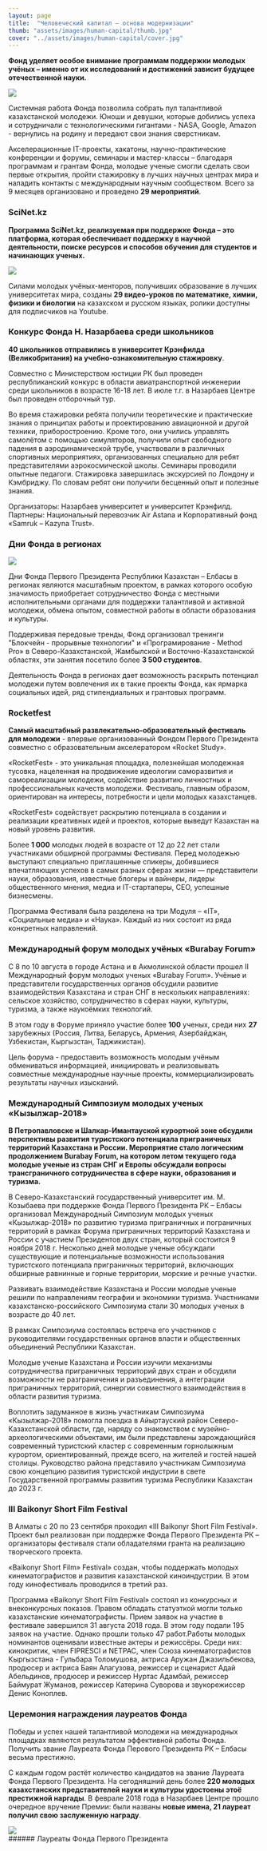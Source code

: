 ```yaml
---
layout: page
title:  "Человеческий капитал — основа модернизации"
thumb: "assets/images/human-capital/thumb.jpg"
cover: "../assets/images/human-capital/cover.jpg"
---
```


**Фонд уделяет особое внимание программам поддержки молодых учёных – именно от
их исследований и достижений зависит будущее отечественной науки.**

![](../assets/images/human-capital/main-infographic.jpg)

<div class="expandable-content" markdown="1">
Системная работа Фонда позволила собрать пул талантливой казахстанской молодежи.
Юноши и девушки, которые добились успеха и сотрудничали с технологическими
гигантами - NASA, Google, Amazon - вернулись на родину и передают свои
знания сверстникам.

Акселерационные IT-проекты, хакатоны, научно-практические конференции и форумы,
семинары и мастер-классы – благодаря программам и грантам Фонда, молодые ученые
смогли сделать свои первые открытия, пройти стажировку в лучших научных центрах
мира и наладить контакты с международным научным сообществом. Всего за 9
месяцев организовано и проведено **29 мероприятий**.  

### SciNet.kz

**Программа SciNet.kz, реализуемая при поддержке Фонда – это платформа,
которая обеспечивает поддержку в научной деятельности, поиске ресурсов и
способов обучения для студентов и начинающих ученых.**

![](../assets/images/human-capital/infographic-scinet.jpg)

Силами молодых учёных-менторов, получивших образование в лучших университетах
мира, созданы **29 видео-уроков по математике, химии, физики и биологии** на
казахском и русском языках, ролики доступны для подписчиков на Youtube.

<div class="carousel" markdown="1"><div class="carousel-holder">
<div class="swiper-container">

<div class="swiper-wrapper">
<div class="swiper-slide" style="background-image: url(../assets/images/human-capital/scinet-gallery/1.jpg)"></div>
<div class="swiper-slide" style="background-image: url(../assets/images/human-capital/scinet-gallery/2.jpg)"></div>
<div class="swiper-slide" style="background-image: url(../assets/images/human-capital/scinet-gallery/3.jpg)"></div>
<div class="swiper-slide" style="background-image: url(../assets/images/human-capital/scinet-gallery/5.jpg)"></div>
</div>

<div class="swiper-pagination"></div>
</div>
</div></div>


### Конкурс Фонда Н. Назарбаева среди школьников

**40 школьников отправились в университет Крэнфилда (Великобритания)
на учебно-ознакомительную стажировку**.

<div class="carousel" markdown="1"><div class="carousel-holder">
<div class="swiper-container">

<div class="swiper-wrapper">
<div class="swiper-slide" style="background-image: url(../assets/images/human-capital/krenfold-gallery/7.jpg)"></div>
<div class="swiper-slide" style="background-image: url(../assets/images/human-capital/krenfold-gallery/1.jpg)"></div>
<div class="swiper-slide" style="background-image: url(../assets/images/human-capital/krenfold-gallery/2.jpg)"></div>
<div class="swiper-slide" style="background-image: url(../assets/images/human-capital/krenfold-gallery/3.jpg)"></div>
<div class="swiper-slide" style="background-image: url(../assets/images/human-capital/krenfold-gallery/4.jpg)"></div>
<div class="swiper-slide" style="background-image: url(../assets/images/human-capital/krenfold-gallery/5.jpg)"></div>
<div class="swiper-slide" style="background-image: url(../assets/images/human-capital/krenfold-gallery/6.jpg)"></div>
</div>

<div class="swiper-pagination"></div>
</div>
</div></div>

Совместно с Министерством юстиции РК был проведен республиканский конкурс в
области авиатранспортной инженерии среди школьников в возрасте 16-18 лет. В
июле т.г. в Назарбаев Центре был проведен отборочный тур.

Во время стажировки ребята получили теоретические и практические знания о
принципах работы и проектированию авиационной и другой техники, приборостроению.
Кроме того, они учились управлять самолётом с помощью симуляторов, получили опыт
свободного падения в аэродинамической трубе, участвовали в различных спортивных
мероприятиях, организованных специально для ребят представителями
аэрокосмической школы. Семинары проводили опытные педагоги.
Стажировка завершилась экскурсией по Лондону и Кэмбриджу.
По словам ребят они получили бесценный опыт и полезные знания.

Организаторы: Назарбаев университет и университет Крэнфилд. Партнеры:
Национальный перевозчик Air Astana и Корпоративный фонд «Samruk – Kazyna Trust».


### Дни Фонда в регионах

![](../assets/images/human-capital/infographic-days.jpg)

Дни Фонда Первого Президента Республики Казахстан – Елбасы в регионах являются
масштабным проектом, в рамках которого особую значимость приобретает
сотрудничество Фонда с местными исполнительными органами для поддержки
талантливой и активной молодежи, обмена опытом, совместной работы в
области образования и культуры.

Поддерживая передовые тренды, Фонд организовал тренинги "Блокчейн - прорывные
технологии" и «Програмирование - Method Pro» в Северо-Казахстанской,
Жамбылской и Восточно-Казахстанской областях, эти занятия посетило более **3 500 студентов**.

Деятельность Фонда в регионах дает возможность раскрыть потенциал молодежи
путем вовлечения их в такие проекты Фонда, как ярмарка социальных идей, ряд
стипендиальных и грантовых программ.

<div class="carousel" markdown="1"><div class="carousel-holder">
<div class="swiper-container">

<div class="swiper-wrapper">
<div class="swiper-slide" style="background-image: url(../assets/images/human-capital/foundation-gallery/1.jpg)"></div>
<div class="swiper-slide" style="background-image: url(../assets/images/human-capital/foundation-gallery/2.jpg)"></div>
<div class="swiper-slide" style="background-image: url(../assets/images/human-capital/foundation-gallery/3.jpg)"></div>
<div class="swiper-slide" style="background-image: url(../assets/images/human-capital/foundation-gallery/4.jpg)"></div>
<div class="swiper-slide" style="background-image: url(../assets/images/human-capital/foundation-gallery/5.jpg)"></div>
</div>

<div class="swiper-pagination"></div>
</div>
</div></div>


### Rocketfest

**Самый масштабный развлекательно-образовательный фестиваль для молодежи** - впервые организованный Фондом Первого Президента совместно с образовательным акселератором «Rocket Study».

«RocketFest» - это уникальная площадка, полезнейшая молодежная тусовка, нацеленная на продвижение идеологии саморазвития и самореализации молодежи, содействие развитию личностных и профессиональных качеств молодежи. Фестиваль, главным образом, ориентирован на интересы, потребности и цели молодых казахстанцев.

«RocketFest» содействует раскрытию потенциала в создании и реализации креативных идей и проектов, которые выведут Казахстан на новый уровень развития.

Более **1 000** молодых людей в возрасте от 12 до 22 лет стали участниками обширной программы Фестиваля. Перед молодежью выступают специально приглашенные спикеры, добившиеся впечатляющих успехов в самых разных сферах жизни — представители науки, образования, известные блогеры и вайнеры, лидеры общественного мнения, медиа и IT-стартаперы, СЕО, успешные бизнесмены.

Программа Фестиваля была разделена на три Модуля – «IT», «Социальные медиа» и «Наука». Каждый из них состоит из ряда конкретных направлений.

<div class="carousel" markdown="1"><div class="carousel-holder">
<div class="swiper-container">

<div class="swiper-wrapper">
<div class="swiper-slide" style="background-image: url(../assets/images/human-capital/rocketfest-gallery/1.jpg)"></div>
<div class="swiper-slide" style="background-image: url(../assets/images/human-capital/rocketfest-gallery/2.jpg)"></div>
<div class="swiper-slide" style="background-image: url(../assets/images/human-capital/rocketfest-gallery/3.jpg)"></div>
<div class="swiper-slide" style="background-image: url(../assets/images/human-capital/rocketfest-gallery/4.jpg)"></div>
<div class="swiper-slide" style="background-image: url(../assets/images/human-capital/rocketfest-gallery/5.jpg)"></div>
</div>

<div class="swiper-pagination"></div>
</div>
</div></div>


### Международный форум молодых учёных «Burabay Forum»

С 8 по 10 августа в городе Астана и в Акмолинской области прошел II
Международный форум молодых ученых «Burabay Forum». Учёные и представители
государственных органов обсудили развитие взаимодействия Казахстана и стран
СНГ в нескольких направлениях: сельское хозяйство, сотрудничество в сферах
науки, культуры, туризма, а также наукоёмких технологий.

В этом году в Форуме приняло участие более **100** ученых, среди них **27** зарубежных
(Россия, Литва, Беларусь, Армения, Азербайджан, Узбекистан, Кыргызстан, Таджикистан).

Цель форума - предоставить возможность молодым учёным обмениваться информацией,
инициировать и реализовывать совместные международные научные проекты,
коммерциализировать результаты научных изысканий.

<div class="carousel" markdown="1"><div class="carousel-holder">
<div class="swiper-container">

<div class="swiper-wrapper">
<div class="swiper-slide" style="background-image: url(../assets/images/human-capital/borabai-gallery/1.jpg)"></div>
<div class="swiper-slide" style="background-image: url(../assets/images/human-capital/borabai-gallery/2.jpg)"></div>
<div class="swiper-slide" style="background-image: url(../assets/images/human-capital/borabai-gallery/3.jpg)"></div>
<div class="swiper-slide" style="background-image: url(../assets/images/human-capital/borabai-gallery/4.jpg)"></div>
<div class="swiper-slide" style="background-image: url(../assets/images/human-capital/borabai-gallery/5.jpg)"></div>
<div class="swiper-slide" style="background-image: url(../assets/images/human-capital/borabai-gallery/6.jpg)"></div>
<div class="swiper-slide" style="background-image: url(../assets/images/human-capital/borabai-gallery/7.jpg)"></div>
<div class="swiper-slide" style="background-image: url(../assets/images/human-capital/borabai-gallery/8.jpg)"></div>
<div class="swiper-slide" style="background-image: url(../assets/images/human-capital/borabai-gallery/9.jpg)"></div>
<div class="swiper-slide" style="background-image: url(../assets/images/human-capital/borabai-gallery/10.jpg)"></div>
<div class="swiper-slide" style="background-image: url(../assets/images/human-capital/borabai-gallery/11.jpg)"></div>
<div class="swiper-slide" style="background-image: url(../assets/images/human-capital/borabai-gallery/12.jpg)"></div>
</div>

<div class="swiper-pagination"></div>
</div>
</div></div>


### Международный Симпозиум молодых ученых «Кызылжар-2018»

**В Петропавловске и Шалкар-Имантауской курортной зоне обсудили перспективы развития туристского потенциала приграничных территорий Казахстана и России. Мероприятие стало логическим продолжением Burabay Forum, на котором летом текущего года молодые ученые из стран СНГ и Европы обсуждали вопросы трансграничного сотрудничества в сфере науки, образования и туризма.**

В Северо-Казахстанский государственный университет им. М. Козыбаева при поддержке Фонда Первого Президента РК – Елбасы организовал Международный Симпозиум молодых ученых «Кызылжар-2018» по развитию туризма приграничных и пограничных территорий в рамках Форума приграничных территорий Казахстана и России с участием Президентов двух стран, который состоится 9 ноября 2018 г. Несколько дней молодые ученые обсуждали существующие и потенциальные возможности использования туристского потенциала приграничных территорий, включающих обширные равнинные и горные территории, морские и речные участки.

Развивать взаимодействие Казахстана и России молодые ученые решили по направлениям географии и экономики туризма.  Участниками казахстанско-российского Симпозиума стали 30 молодых ученых в возрасте до 40 лет.

В рамках Симпозиума состоялась встреча его участников с руководителями государственных органов власти и общественных объединений Республики Казахстан.

Молодые ученые Казахстана и России изучили механизмы сотрудничества приграничных территорий двух стран и обсудили возможности не разграничения и разъединения, а интеграции приграничных территорий, синергии совместного взаимодействия в области развития туризма.

Воплотить задуманное в жизнь участникам Симпозиума «Кызылжар-2018» помогла поездка в Айыртауский район Северо-Казахстанской области, где, наряду со знакомством с музейно-археологическими объектами, им были представлены зарождающийся современный туристский кластер с современным горнолыжным курортом, ориентированный, прежде всего, на жителей и гостей нашей столицы. Руководство района представило участникам Симпозиума свою концепцию развития туристской индустрии в свете Государственной программы развития туризма Республики Казахстан до 2023 г.


### III Baikonyr Short Film Festival

В Алматы с 20 по 23 сентября проходил «III Baikonyr Short Film Festival». Проект был реализован при поддержке Фонда Первого Президента РК – организаторы фестиваля стали обладателями гранта на реализацию творческого проекта.

«Baikonyr Short Film» Festival» создан, чтобы поддержать молодых кинематографистов и развития казахстанской киноиндустрии. В этом году кинофестиваль проводился в третий раз.

Программа «Baikonyr Short Film Festival» состоял из конкурсных и внеконкурсных показов. Правом обладать статуэткой могли только казахстанские кинематографисты. Прием заявок на участие в фестивале завершился 31 августа 2018 года. В этом году подали 195 заявок на участие. Однако прошли только 47 работ.Работы молодых номинантов оценивали известные актеры и режиссёры. Среди них: кинокритик, член FIPRESCI и NETPAC, член Союза кинематографистов Кыргызстана - Гульбара Толомушова, актриса Аружан Джазильбекова, продюсер и актриса Баян Алагузова, режиссер и сценарист Адай Абельдинов, продюсер и режиссер Нуртас Адамбай, режиссер Баймурат Жуманов, режиссер Катерина Суворова и звукорежиссер Денис Коноплев.

<div class="carousel" markdown="1"><div class="carousel-holder">
<div class="swiper-container">

<div class="swiper-wrapper">
<div class="swiper-slide" style="background-image: url(../assets/images/human-capital/baikonyr-gallery/1.jpg)"></div>
<div class="swiper-slide" style="background-image: url(../assets/images/human-capital/baikonyr-gallery/2.jpg)"></div>
<div class="swiper-slide" style="background-image: url(../assets/images/human-capital/baikonyr-gallery/3.jpg)"></div>
<div class="swiper-slide" style="background-image: url(../assets/images/human-capital/baikonyr-gallery/4.jpg)"></div>
</div>

<div class="swiper-pagination"></div>
</div>
</div></div>


### Церемония награждения лауреатов Фонда

Победы и успех нашей талантливой молодежи на международных площадках являются
результатом эффективной работы Фонда. Получить звание Лауреата Фонда Перового
Президента РК – Елбасы весьма престижно.

С каждым годом растёт количество кандидатов на звание Лауреата Фонда Первого
Президента. На сегодняшний день более **220 молодых казахстанских представителей
науки и культуры удостоены этоё престижной наргады**. В феврале 2018 года в
Назарбаев Центре прошло очередное вручение Премии: были названы **новые имена,
21 лауреат получил свою заслуженную награду**.

<div class="fw">
<img src="../assets/images/3-panno.png" />
</div>
###### Лауреаты Фонда Первого Президента

</div>
